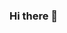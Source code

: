 ### Hi there 👋

<!--
![AskinTemel](https://user-images.githubusercontent.com/60196167/154837011-0ffac961-d382-4da5-a5ff-f17f92fbb0c3.png)

**askintml/askintml** is a ✨ _special_ ✨ repository because its `README.md` (this file) appears on your GitHub profile.

Here are some ideas to get you started:

- 🔭 I’m currently working on ...
- 🌱 I’m currently learning ...
- 👯 I’m looking to collaborate on ...
- 🤔 I’m looking for help with ...
- 💬 Ask me about ...
- 📫 How to reach me: ...
- 😄 Pronouns: ...
- ⚡ Fun fact: ...
-->
